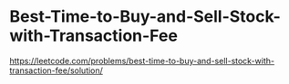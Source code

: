 # Best-Time-to-Buy-and-Sell-Stock-with-Transaction-Fee

https://leetcode.com/problems/best-time-to-buy-and-sell-stock-with-transaction-fee/solution/

